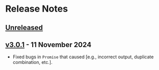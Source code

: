 # Release Notes

## [Unreleased](https://github.com/lazervel/promise/compare/v3.0.0...v3.0.1)

## [v3.0.1](https://github.com/lazervel/promise/compare/v3.0.0...v3.0.1) - 11 November 2024
- Fixed bugs in `Promise` that caused [e.g., incorrect output, duplicate combination, etc.].
